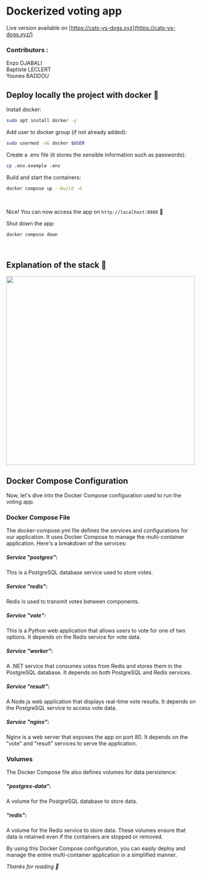 # Dockerized voting app
Live version available on [https://cats-vs-dogs.xyz](https://cats-vs-dogs.xyz/)

### Contributors :
Enzo DJABALI<br>
Baptiste LECLERT<br>
Younes BADDOU<br>

## Deploy locally the project with docker 🐳

Install docker:
```bash
sudo apt install docker -y
```

Add user to docker group (if not already added):
```bash
sudo usermod -aG docker $USER
```

Create a .env file (it stores the sensible information such as passwords):
```bash
cp .env.exemple .env
```

Build and start the containers:
```bash
docker compose up --build -d
```

<br>

Nice! You can now access the app on `http://localhost:8888` 🎉

Shut down the app:
```bash
docker compose down
```

<br>

## Explanation of the stack 📎

<img src="https://cdn.discordapp.com/attachments/894581763567931412/1171516625527263314/IMG_1846.jpg" height="500" />

## Docker Compose Configuration
Now, let's dive into the Docker Compose configuration used to run the voting app.
### Docker Compose File

The docker-compose.yml file defines the services and configurations for our application. It uses Docker Compose to manage the multi-container application. Here's a breakdown of the services:

##### Service "postgres": 
This is a PostgreSQL database service used to store votes.
##### Service "redis": 
Redis is used to transmit votes between components.
##### Service "vote": 
This is a Python web application that allows users to vote for one of two options. It depends on the Redis service for vote data.
##### Service "worker": 
A .NET service that consumes votes from Redis and stores them in the PostgreSQL database. It depends on both PostgreSQL and Redis services.
##### Service "result": 
A Node.js web application that displays real-time vote results. It depends on the PostgreSQL service to access vote data.
##### Service "nginx":
Nginx is a web server that exposes the app on port 80. It depends on the "vote" and "result" services to serve the application.
### Volumes
The Docker Compose file also defines volumes for data persistence:
##### "postgres-data":
A volume for the PostgreSQL database to store data.
##### "redis": 
A volume for the Redis service to store data.
These volumes ensure that data is retained even if the containers are stopped or removed.

By using this Docker Compose configuration, you can easily deploy and manage the entire multi-container application in a simplified manner.

<i>Thanks for reading 👋</i>